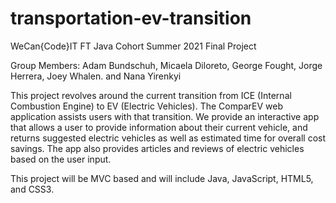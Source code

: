 # transportation-ev-transition

WeCan{Code}IT FT Java Cohort Summer 2021 Final Project

Group Members:
Adam Bundschuh,
Micaela Diloreto,
George Fought,
Jorge Herrera,
Joey Whalen. and
Nana Yirenkyi

This project revolves around the current transition from ICE (Internal Combustion Engine) to EV (Electric Vehicles).  The ComparEV web application assists users with that transition. We provide an interactive app that allows a user to provide information about their current vehicle, and returns suggested electric vehicles as well as estimated time for overall cost savings. The app also provides articles and reviews of electric vehicles based on the user input.

This project will be MVC based and will include Java, JavaScript, HTML5, and CSS3.

